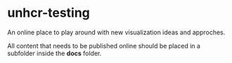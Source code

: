 
<!-- README.md is generated from README.Rmd. Please edit that file -->

# unhcr-testing

<!-- badges: start -->

<!-- badges: end -->

An online place to play around with new visualization ideas and
approches.

All content that needs to be published online should be placed in a
subfolder inside the **docs** folder.
